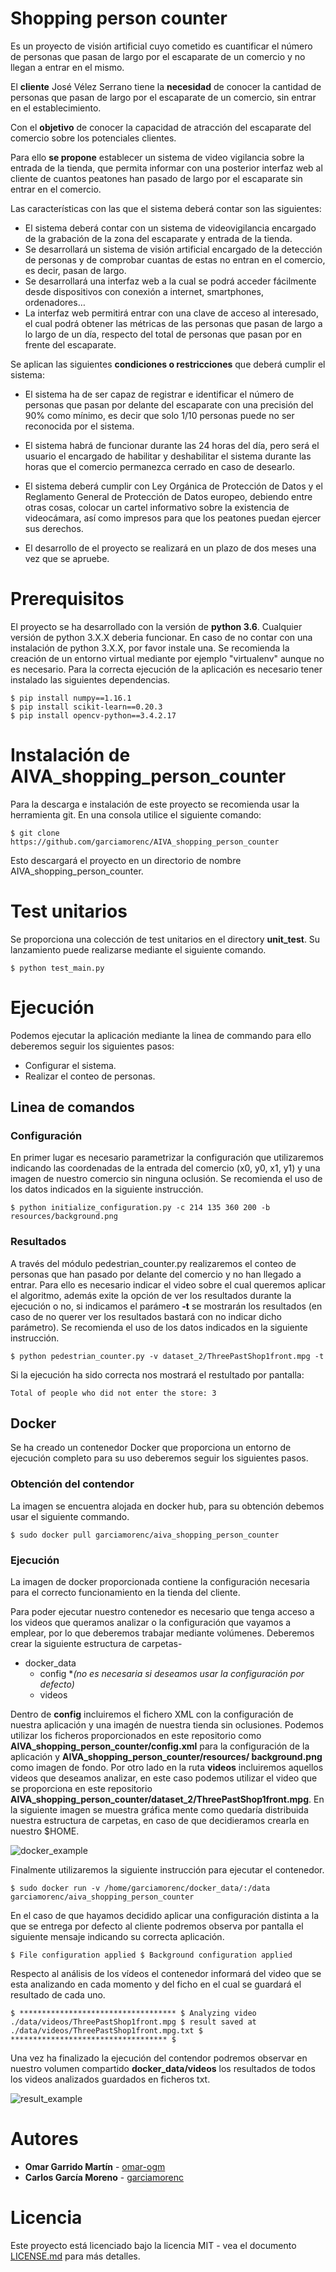 # Shopping person counter

Es un proyecto de visión artificial cuyo cometido es cuantificar el número de personas que pasan de largo por el escaparate de un comercio y no llegan a entrar en el mismo.

El **cliente** José Vélez Serrano tiene la **necesidad** de conocer la cantidad de personas que pasan
de largo por el escaparate de un comercio, sin entrar en el establecimiento. 

Con el **objetivo** de conocer la capacidad de atracción del escaparate del comercio sobre los potenciales clientes.

Para ello **se propone** establecer un sistema de video vigilancia sobre la entrada de la tienda, que permita informar con una posterior interfaz web al cliente de cuantos peatones han pasado de largo por el escaparate sin entrar en el comercio.


Las características con las que el sistema deberá contar son las siguientes:

- El sistema deberá contar con un sistema de videovigilancia encargado de la grabación de la zona del escaparate y
entrada de la tienda.
- Se desarrollará un sistema de visión artificial encargado de la detección de personas y de comprobar cuantas de
estas no entran en el comercio, es decir, pasan de largo.
- Se desarrollará una interfaz web a la cual se podrá acceder fácilmente desde dispositivos con conexión a internet,
smartphones, ordenadores…
- La interfaz web permitirá entrar con una clave de acceso al interesado, el cual podrá obtener las métricas de las
personas que pasan de largo a lo largo de un día, respecto del total de personas que pasan por en frente del
escaparate.

Se aplican las siguientes **condiciones o restricciones** que deberá cumplir el sistema:

- El sistema ha de ser capaz de registrar e identificar el número de personas que pasan por delante del escaparate
con una precisión del 90% como mínimo, es decir que solo 1/10 personas puede no ser reconocida por el sistema.

- El sistema habrá de funcionar durante las 24 horas del día, pero será el usuario el encargado de habilitar y
deshabilitar el sistema durante las horas que el comercio permanezca cerrado en caso de desearlo.
- El sistema deberá cumplir con Ley Orgánica de Protección de Datos y el Reglamento General de Protección de
Datos europeo, debiendo entre otras cosas, colocar un cartel informativo sobre la existencia de videocámara, así
como impresos para que los peatones puedan ejercer sus derechos.
- El desarrollo de el proyecto se realizará en un plazo de dos meses una vez que se apruebe.

# Prerequisitos

El proyecto se ha desarrollado con la versión de **python 3.6**. Cualquier versión de python 3.X.X deberia funcionar.
En caso de no contar con una instalación de python 3.X.X, por favor instale una.
Se recomienda la creación de un entorno virtual mediante por ejemplo "virtualenv" aunque no es necesario.
Para la correcta ejecución de la aplicación es necesario tener instalado las siguientes dependencias.

```
$ pip install numpy==1.16.1
$ pip install scikit-learn==0.20.3
$ pip install opencv-python==3.4.2.17
```
# Instalación de AIVA_shopping_person_counter

Para la descarga e instalación de este proyecto se recomienda usar la herramienta git. En una consola utilice el siguiente comando:

```
$ git clone https://github.com/garciamorenc/AIVA_shopping_person_counter
```
 Esto descargará el proyecto en un directorio de nombre AIVA_shopping_person_counter.


# Test unitarios

Se proporciona una colección de test unitarios en el directory **unit_test**. Su lanzamiento puede realizarse mediante el siguiente comando.

``$ python test_main.py``

# Ejecución

Podemos ejecutar la aplicación mediante la linea de commando para ello deberemos seguir los siguientes pasos:

* Configurar el sistema.
* Realizar el conteo de personas.

## Linea de comandos

### Configuración
En primer lugar es necesario parametrizar la configuración que utilizaremos indicando las coordenadas de la entrada del comercio (x0, y0, x1, y1) y una imagen de nuestro comercio sin ninguna oclusión. Se recomienda el uso de los datos indicados en la siguiente instrucción.

``$ python initialize_configuration.py -c 214 135 360 200 -b resources/background.png``


### Resultados
A través del módulo pedestrian_counter.py realizaremos el conteo de personas que han pasado por delante del comercio y no han llegado a entrar. Para ello es necesario indicar el video sobre el cual queremos aplicar el algoritmo, además exite la opción de ver los resultados durante la ejecución o no, si indicamos el parámero **-t** se mostrarán los resultados (en caso de no querer ver los resultados bastará con no indicar dicho parámetro). Se recomienda el uso de los datos indicados en la siguiente instrucción.

``$ python pedestrian_counter.py -v dataset_2/ThreePastShop1front.mpg -t``

Si la ejecución ha sido correcta nos mostrará el restultado por pantalla:

``Total of people who did not enter the store: 3``


## Docker
Se ha creado un contenedor Docker que proporciona un entorno de ejecución completo para su uso deberemos seguir los siguientes pasos.

### Obtención del contendor
La imagen se encuentra alojada en docker hub, para su obtención debemos usar el siguiente commando.

``$ sudo docker pull garciamorenc/aiva_shopping_person_counter``

### Ejecución
La imagen de docker proporcionada contiene la configuración necesaria para el correcto funcionamiento en la tienda del cliente.

Para poder ejecutar nuestro contenedor es necesario que tenga acceso a los videos que queramos analizar o la configuración que vayamos a emplear, por lo que deberemos trabajar mediante volúmenes. Deberemos crear la siguiente estructura de carpetas-

- docker_data
    - config **(no es necesaria si deseamos usar la configuración por defecto)*
    - videos

Dentro de **config** incluiremos el fichero XML con la configuración de nuestra aplicación y una imagén de nuestra tienda sin oclusiones. Podemos utilizar los ficheros proporcionados en este repositorio como **AIVA_shopping_person_counter/config.xml** para la configuración de la aplicación y **AIVA_shopping_person_counter/resources/
background.png** como imagen de fondo. Por otro lado en la ruta **videos** incluiremos aquellos videos que deseamos analizar, en este caso podemos utilizar el video que se proporciona en este repositorio **AIVA_shopping_person_counter/dataset_2/ThreePastShop1front.mpg**. En la siguiente imagen se muestra gráfica mente como quedaría distribuida nuestra estructura de carpetas, en caso de que decidieramos crearla en nuestro $HOME.

![docker_example](https://i.imgur.com/z3Jy2Rh.png)

Finalmente utilizaremos la siguiente instrucción para ejecutar el contenedor.

``$ sudo docker run -v /home/garciamorenc/docker_data/:/data garciamorenc/aiva_shopping_person_counter``

En el caso de que hayamos decidido aplicar una configuración distinta a la que se entrega por defecto al cliente podremos observa por pantalla el siguiente mensaje indicando su correcta aplicación.

``
    $ File configuration applied
    $ Background configuration applied
``

Respecto al análisis de los vídeos el contenedor informará del video que se esta analizando en cada momento y del ficho en el cual se guardará el resultado de cada uno.

``
    $ ***********************************
    $ Analyzing video ./data/videos/ThreePastShop1front.mpg
    $ result saved at ./data/videos/ThreePastShop1front.mpg.txt
    $ ***********************************
    $ 
``

Una vez ha finalizado la ejecución del contendor podremos observar en nuestro volumen compartido **docker_data/videos** los resultados de todos los videos analizados guardados en ficheros txt.

![result_example](https://i.imgur.com/0W8t5Eo.png)

# Autores

* **Omar Garrido Martín** - [omar-ogm](https://github.com/omar-ogm)
* **Carlos García Moreno** - [garciamorenc](https://github.com/garciamorenc)

# Licencia

Este proyecto está licenciado bajo la licencia MIT - vea el documento [LICENSE.md](LICENSE) para más detalles.
